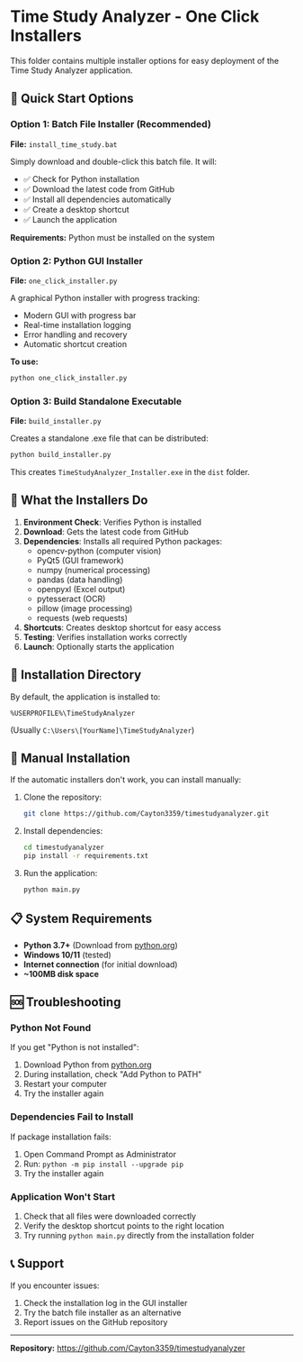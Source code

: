 # Time Study Analyzer - One Click Installers

This folder contains multiple installer options for easy deployment of the Time Study Analyzer application.

## 🚀 Quick Start Options

### Option 1: Batch File Installer (Recommended)
**File:** `install_time_study.bat`

Simply download and double-click this batch file. It will:
- ✅ Check for Python installation
- ✅ Download the latest code from GitHub
- ✅ Install all dependencies automatically
- ✅ Create a desktop shortcut
- ✅ Launch the application

**Requirements:** Python must be installed on the system

### Option 2: Python GUI Installer
**File:** `one_click_installer.py`

A graphical Python installer with progress tracking:
- Modern GUI with progress bar
- Real-time installation logging
- Error handling and recovery
- Automatic shortcut creation

**To use:** 
```bash
python one_click_installer.py
```

### Option 3: Build Standalone Executable
**File:** `build_installer.py`

Creates a standalone .exe file that can be distributed:
```bash
python build_installer.py
```

This creates `TimeStudyAnalyzer_Installer.exe` in the `dist` folder.

## 📝 What the Installers Do

1. **Environment Check**: Verifies Python is installed
2. **Download**: Gets the latest code from GitHub
3. **Dependencies**: Installs all required Python packages:
   - opencv-python (computer vision)
   - PyQt5 (GUI framework)
   - numpy (numerical processing)
   - pandas (data handling)
   - openpyxl (Excel output)
   - pytesseract (OCR)
   - pillow (image processing)
   - requests (web requests)
4. **Shortcuts**: Creates desktop shortcut for easy access
5. **Testing**: Verifies installation works correctly
6. **Launch**: Optionally starts the application

## 🎯 Installation Directory

By default, the application is installed to:
```
%USERPROFILE%\TimeStudyAnalyzer
```
(Usually `C:\Users\[YourName]\TimeStudyAnalyzer`)

## 🔧 Manual Installation

If the automatic installers don't work, you can install manually:

1. Clone the repository:
   ```bash
   git clone https://github.com/Cayton3359/timestudyanalyzer.git
   ```

2. Install dependencies:
   ```bash
   cd timestudyanalyzer
   pip install -r requirements.txt
   ```

3. Run the application:
   ```bash
   python main.py
   ```

## 📋 System Requirements

- **Python 3.7+** (Download from [python.org](https://python.org))
- **Windows 10/11** (tested)
- **Internet connection** (for initial download)
- **~100MB disk space**

## 🆘 Troubleshooting

### Python Not Found
If you get "Python is not installed":
1. Download Python from [python.org](https://python.org)
2. During installation, check "Add Python to PATH"
3. Restart your computer
4. Try the installer again

### Dependencies Fail to Install
If package installation fails:
1. Open Command Prompt as Administrator
2. Run: `python -m pip install --upgrade pip`
3. Try the installer again

### Application Won't Start
1. Check that all files were downloaded correctly
2. Verify the desktop shortcut points to the right location
3. Try running `python main.py` directly from the installation folder

## 📞 Support

If you encounter issues:
1. Check the installation log in the GUI installer
2. Try the batch file installer as an alternative
3. Report issues on the GitHub repository

---

**Repository:** https://github.com/Cayton3359/timestudyanalyzer
